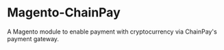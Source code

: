 Magento-ChainPay
================

A Magento module to enable payment with cryptocurrency via ChainPay's payment gateway.
